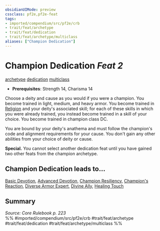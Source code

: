 ```yaml
---
obsidianUIMode: preview
cssclass: pf2e,pf2e-feat
tags:
- imported/compendium/src/pf2e/crb
- trait/feat/archetype
- trait/feat/dedication
- trait/feat/archetype/multiclass
aliases: ["Champion Dedication"]
---
```

# Champion Dedication  *Feat 2*  
[archetype](archetype.md)  [dedication](dedication.md)  [multiclass](multiclass.md)  

- **Prerequisites**: Strength 14, Charisma 14

Choose a deity and cause as you would if you were a champion. You become trained in light, medium, and heavy armor. You become trained in [Religion](../skills.md#Religion) and your deity's associated skill; for each of these skills in which you were already trained, you instead become trained in a skill of your choice. You become trained in champion class DC.

You are bound by your deity's anathema and must follow the champion's code and alignment requirements for your cause. You don't gain any other abilities from your choice of deity or cause.

**Special.** You cannot select another dedication feat until you have gained two other feats from the champion archetype.

## Champion Dedication leads to...

[Basic Devotion](basic-devotion.md), [Advanced Devotion](advanced-devotion.md), [Champion Resiliency](champion-resiliency.md), [Champion's Reaction](champions-reaction.md), [Diverse Armor Expert](diverse-armor-expert.md), [Divine Ally](divine-ally.md), [Healing Touch](healing-touch.md)

## Summary

*Source: Core Rulebook p. 223*  
%% #imported/compendium/src/pf2e/crb #trait/feat/archetype #trait/feat/dedication #trait/feat/archetype/multiclass %%